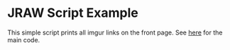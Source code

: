 # JRAW Script Example

This simple script prints all imgur links on the front page. See [here](https://github.com/mattbdean/JRAW/tree/master/exampleScript/src/main/java/net/dean/jraw/example/script/ScriptExample.java) for the main code.
